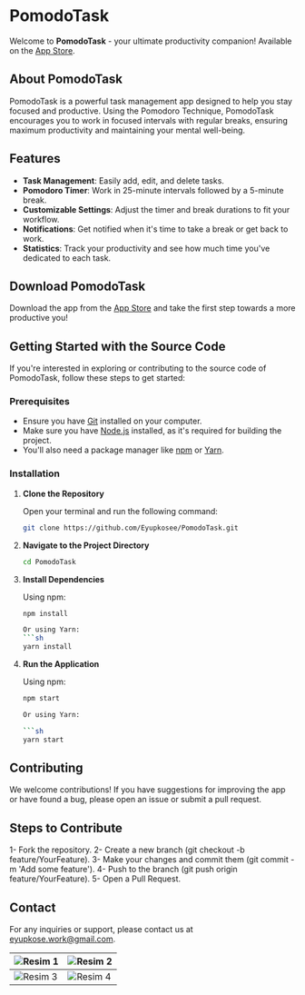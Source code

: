 # PomodoTask

Welcome to **PomodoTask** - your ultimate productivity companion! Available on the [App Store](https://apps.apple.com/us/app/pomodotask/id6499495267).

## About PomodoTask

PomodoTask is a powerful task management app designed to help you stay focused and productive. Using the Pomodoro Technique, PomodoTask encourages you to work in focused intervals with regular breaks, ensuring maximum productivity and maintaining your mental well-being.

## Features

- **Task Management**: Easily add, edit, and delete tasks.
- **Pomodoro Timer**: Work in 25-minute intervals followed by a 5-minute break.
- **Customizable Settings**: Adjust the timer and break durations to fit your workflow.
- **Notifications**: Get notified when it's time to take a break or get back to work.
- **Statistics**: Track your productivity and see how much time you've dedicated to each task.

## Download PomodoTask

Download the app from the [App Store](https://apps.apple.com/us/app/pomodotask/id6499495267) and take the first step towards a more productive you!

## Getting Started with the Source Code

If you're interested in exploring or contributing to the source code of PomodoTask, follow these steps to get started:

### Prerequisites

- Ensure you have [Git](https://git-scm.com/) installed on your computer.
- Make sure you have [Node.js](https://nodejs.org/) installed, as it's required for building the project.
- You'll also need a package manager like [npm](https://www.npmjs.com/) or [Yarn](https://yarnpkg.com/).

### Installation

1. **Clone the Repository**

   Open your terminal and run the following command:

   ```sh
   git clone https://github.com/Eyupkosee/PomodoTask.git


2. **Navigate to the Project Directory**

    ```sh
    cd PomodoTask


3. **Install Dependencies**

   Using npm:
   ```sh
   npm install

   Or using Yarn:
   ```sh
   yarn install

4. **Run the Application**

   Using npm:

   ```sh
   npm start

   Or using Yarn:

   ```sh
   yarn start


## Contributing
We welcome contributions! If you have suggestions for improving the app or have found a bug, please open an issue or submit a pull request.

## Steps to Contribute
1- Fork the repository. 
2- Create a new branch (git checkout -b feature/YourFeature).
3- Make your changes and commit them (git commit -m 'Add some feature').
4- Push to the branch (git push origin feature/YourFeature).
5- Open a Pull Request.


## Contact
For any inquiries or support, please contact us at eyupkose.work@gmail.com.

| ![Resim 1](https://github.com/Eyupkosee/PomodoTask/assets/89103093/4c21a800-8a67-4d05-aee7-fab0b5e7e62e) | ![Resim 2](https://github.com/Eyupkosee/PomodoTask/assets/89103093/d9a17bbf-f240-4b6c-a729-5781302ed91e) |
|---|---|
| ![Resim 3](https://github.com/Eyupkosee/PomodoTask/assets/89103093/8c180f46-e491-48cf-9391-50cfadb1ce7c) | ![Resim 4](https://github.com/Eyupkosee/PomodoTask/assets/89103093/5a8e82f3-cb41-4d1e-9542-91ffece84330) |
